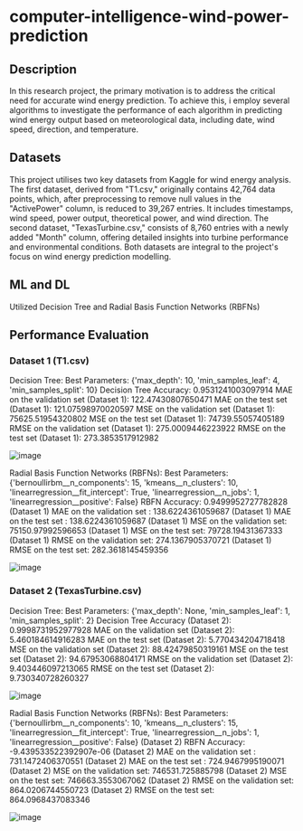# computer-intelligence-wind-power-prediction

## Description
In this research project, the primary motivation is to address the critical need for accurate wind energy prediction. To achieve this, i employ several algorithms to investigate the performance of each algorithm in predicting wind energy output based on meteorological data, including date, wind speed, direction, and temperature.

## Datasets
This project utilises two key datasets from Kaggle for wind energy analysis. The first dataset, derived from "T1.csv," originally contains 42,764 data points, which, after preprocessing to remove null values in the "ActivePower" column, is reduced to 39,267 entries. It includes timestamps, wind speed, power output, theoretical power, and wind direction. The second dataset, "TexasTurbine.csv," consists of 8,760 entries with a newly added "Month" column, offering detailed insights into turbine performance and environmental conditions. Both datasets are integral to the project's focus on wind energy prediction modelling.

## ML and DL
Utilized Decision Tree and Radial Basis Function Networks (RBFNs)

## Performance Evaluation 
### Dataset 1 (T1.csv)

Decision Tree:
Best Parameters: {'max_depth': 10, 'min_samples_leaf': 4, 'min_samples_split': 10}
Decision Tree Accuracy: 0.9531241003097914
MAE on the validation set (Dataset 1): 122.47430807650471
MAE on the test set (Dataset 1): 121.07598970020597
MSE on the validation set (Dataset 1): 75625.51954320802
MSE on the test set (Dataset 1): 74739.55057405189
RMSE on the validation set (Dataset 1): 275.0009446223922
RMSE on the test set (Dataset 1): 273.3853517912982

![image](https://github.com/esmond09/computer-intelligence-wind-power-prediction/assets/130723274/4f6be1d8-81ee-48a6-8434-e671c2f6ece5)

Radial Basis Function Networks (RBFNs):
Best Parameters: {'bernoullirbm__n_components': 15, 'kmeans__n_clusters': 10, 'linearregression__fit_intercept': True, 'linearregression__n_jobs': 1, 'linearregression__positive': False}
RBFN Accuracy: 0.9499952727782828
(Dataset 1) MAE on the validation set : 138.6224361059687
(Dataset 1) MAE on the test set : 138.6224361059687
(Dataset 1) MSE on the validation set: 75150.97992596653
(Dataset 1) MSE on the test set: 79728.19431367333
(Dataset 1) RMSE on the validation set: 274.1367905370721
(Dataset 1) RMSE on the test set: 282.3618145459356

![image](https://github.com/esmond09/computer-intelligence-wind-power-prediction/assets/130723274/e81e60fe-e331-453a-a817-a3201edd284f)

### Dataset 2 (TexasTurbine.csv)

Decision Tree:
Best Parameters: {'max_depth': None, 'min_samples_leaf': 1, 'min_samples_split': 2}
Decision Tree Accuracy (Dataset 2): 0.9998731952977928
MAE on the validation set (Dataset 2): 5.460184614916283
MAE on the test set (Dataset 2): 5.770434204718418
MSE on the validation set (Dataset 2): 88.42479850319161
MSE on the test set (Dataset 2): 94.67953068804171
RMSE on the validation set (Dataset 2): 9.403446097213065
RMSE on the test set (Dataset 2): 9.730340728260327

![image](https://github.com/esmond09/computer-intelligence-wind-power-prediction/assets/130723274/f1007753-676a-46a5-9bc4-d86a04f1902d)

Radial Basis Function Networks (RBFNs):
Best Parameters: {'bernoullirbm__n_components': 10, 'kmeans__n_clusters': 15, 'linearregression__fit_intercept': True, 'linearregression__n_jobs': 1, 'linearregression__positive': False}
(Dataset 2) RBFN Accuracy: -9.439533522392907e-06
(Dataset 2) MAE on the validation set : 731.1472406370551
(Dataset 2) MAE on the test set : 724.9467995190071
(Dataset 2) MSE on the validation set: 746531.725885798
(Dataset 2) MSE on the test set: 746663.3553067062
(Dataset 2) RMSE on the validation set: 864.0206744550723
(Dataset 2) RMSE on the test set: 864.0968437083346

![image](https://github.com/esmond09/computer-intelligence-wind-power-prediction/assets/130723274/487dd680-f907-4619-9552-2c98ccdc3333)

